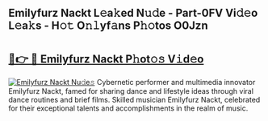 ## Emilyfurz Nackt L𝚎a𝚔ed N𝚞𝚍e - Part-0FV Vi𝚍𝚎o L𝚎a𝚔s - H𝚘𝚝 O𝚗𝚕yf𝚊ns P𝚑𝚘tos O0Jzn

# <h2><a href="http://kf2da03.oniu.top/?m=Emilyfurz+Nackt">🔗👉 🔴 Emilyfurz Nackt P𝚑ot𝚘𝚜 V𝚒d𝚎o</a></h2>

[![Emilyfurz Nackt Nu𝚍e𝚜](https://i.imgur.com/0qMVB7G.gif)](http://kf2da03.oniu.top/?m=Emilyfurz+Nackt)
Cybernetic performer and multimedia innovator Emilyfurz Nackt, famed for sharing dance and lifestyle ideas through viral dance routines and brief films. Skilled musician Emilyfurz Nackt, celebrated for their exceptional talents and accomplishments in the realm of music.  
